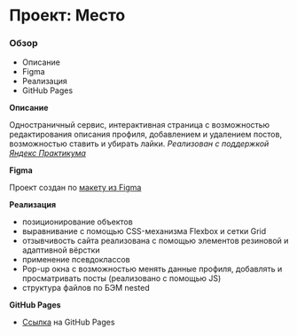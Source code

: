 # Проект: Место
### Обзор
* Описание
* Figma
* Реализация
* GitHub Pages

**Описание**

Одностраничный сервис, интерактивная страница с возможностью редактирования описания профиля, добавлением и удалением постов, возможностью ставить и убирать лайки.
_Реализован с поддержкой [Яндекс Практикума](https://practicum.yandex.ru/ "Войти в IT")_

**Figma**

Проект создан по [макету из Figma](https://www.figma.com/file/2cn9N9jSkmxD84oJik7xL7/JavaScript.-Sprint-4?node-id=0%3A1)

**Реализация**
* позиционирование объектов
* выравнивание с помощью CSS-механизма Flexbox и сетки Grid
* отзывчивость сайта реализована с помощью элементов резиновой и адаптивной вёрстки
* применение псевдоклассов
* Pop-up окна с возможностью менять данные профиля, добавлять и просматривать посты (реализовано с помощью JS)
* структура файлов по БЭМ nested

**GitHub Pages**
* [Ссылка](https://mori-verum.github.io/mesto/) на GitHub Pages
